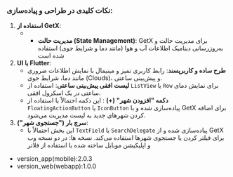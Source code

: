 
### نکات کلیدی در طراحی و پیاده‌سازی:  

1. **استفاده از GetX**:
   - - **مدیریت حالت (State Management)**: GetX برای مدیریت حالت و به‌روزرسانی دینامیک اطلاعات آب و هوا (مانند دما و شرایط جوی) استفاده شده است
2. **UI با Flutter**:  
   - **طرح ساده و کاربرپسند**: رابط کاربری تمیز و مینیمال با نمایش اطلاعات ضروری مانند دما، شرایط جوی (Clouds)، و پیش‌بینی ساعتی.  
   - **لیست افقی پیش‌بینی ساعتی**: استفاده از `ListView` یا `Row` برای نمایش دمای ساعتی در یک اسکرول افقی.  
   - **دکمه "افزودن شهر" (+)** : این دکمه احتمالاً با استفاده از `FloatingActionButton` یا `IconButton` پیاده‌سازی شده و با GetX برای اضافه کردن شهرهای جدید به لیست مدیریت می‌شود.  
3. **سرچ بار ("جستجوی شهر")**:  
   - این بخش احتمالاً با `TextField` یا `SearchDelegate` پیاده‌سازی شده و از GetX برای فیلتر کردن یا جستجوی شهرها استفاده می‌کند.
نسخه ها:
در دو نسخه وب و اپلیکیشن موبایل ساخته شده با استفاده از فلاتر 
- version_app(mobile):2.0.3
- version_web(webapp):1.0.0
